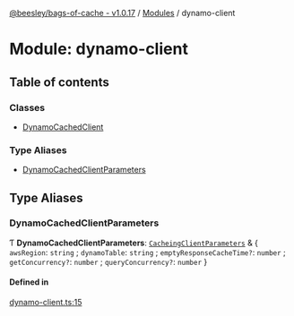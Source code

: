 [@beesley/bags-of-cache - v1.0.17](../README.md) / [Modules](../modules.md) / dynamo-client

# Module: dynamo-client

## Table of contents

### Classes

- [DynamoCachedClient](../classes/dynamo_client.DynamoCachedClient.md)

### Type Aliases

- [DynamoCachedClientParameters](dynamo_client.md#dynamocachedclientparameters)

## Type Aliases

### DynamoCachedClientParameters

Ƭ **DynamoCachedClientParameters**: [`CacheingClientParameters`](cacheing_client.md#cacheingclientparameters) & { `awsRegion`: `string` ; `dynamoTable`: `string` ; `emptyResponseCacheTime?`: `number` ; `getConcurrency?`: `number` ; `queryConcurrency?`: `number`  }

#### Defined in

[dynamo-client.ts:15](https://github.com/bbeesley/bags-of-cache/blob/main/src/dynamo-client.ts#L15)
